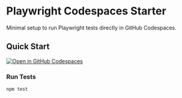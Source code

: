 # Playwright Codespaces Starter

Minimal setup to run Playwright tests directly in GitHub Codespaces.

## Quick Start

[![Open in GitHub Codespaces](https://github.com/codespaces/badge.svg)](https://github.com/codespaces/new?hide_repo_select=true&ref=main)

### Run Tests

```bash
npm test
